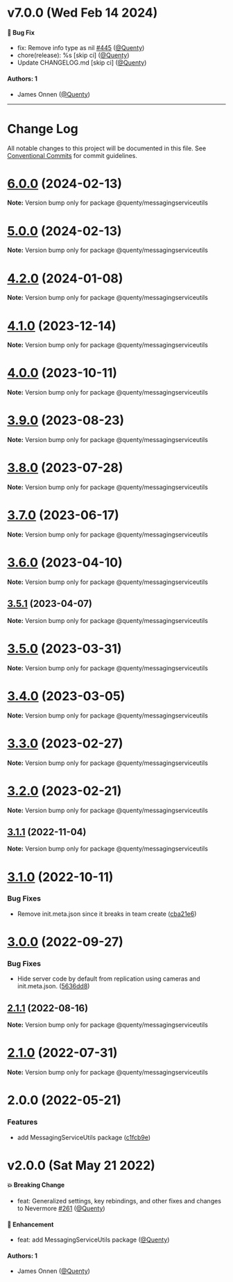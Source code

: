 # v7.0.0 (Wed Feb 14 2024)

#### 🐛 Bug Fix

- fix: Remove info type as nil [#445](https://github.com/Quenty/NevermoreEngine/pull/445) ([@Quenty](https://github.com/Quenty))
- chore(release): %s \[skip ci\] ([@Quenty](https://github.com/Quenty))
- Update CHANGELOG.md \[skip ci\] ([@Quenty](https://github.com/Quenty))

#### Authors: 1

- James Onnen ([@Quenty](https://github.com/Quenty))

---

# Change Log

All notable changes to this project will be documented in this file.
See [Conventional Commits](https://conventionalcommits.org) for commit guidelines.

# [6.0.0](https://github.com/Quenty/NevermoreEngine/compare/@quenty/messagingserviceutils@5.0.0...@quenty/messagingserviceutils@6.0.0) (2024-02-13)

**Note:** Version bump only for package @quenty/messagingserviceutils





# [5.0.0](https://github.com/Quenty/NevermoreEngine/compare/@quenty/messagingserviceutils@4.2.0...@quenty/messagingserviceutils@5.0.0) (2024-02-13)

**Note:** Version bump only for package @quenty/messagingserviceutils





# [4.2.0](https://github.com/Quenty/NevermoreEngine/compare/@quenty/messagingserviceutils@4.1.0...@quenty/messagingserviceutils@4.2.0) (2024-01-08)

**Note:** Version bump only for package @quenty/messagingserviceutils





# [4.1.0](https://github.com/Quenty/NevermoreEngine/compare/@quenty/messagingserviceutils@4.0.0...@quenty/messagingserviceutils@4.1.0) (2023-12-14)

**Note:** Version bump only for package @quenty/messagingserviceutils





# [4.0.0](https://github.com/Quenty/NevermoreEngine/compare/@quenty/messagingserviceutils@3.9.0...@quenty/messagingserviceutils@4.0.0) (2023-10-11)

**Note:** Version bump only for package @quenty/messagingserviceutils





# [3.9.0](https://github.com/Quenty/NevermoreEngine/compare/@quenty/messagingserviceutils@3.8.0...@quenty/messagingserviceutils@3.9.0) (2023-08-23)

**Note:** Version bump only for package @quenty/messagingserviceutils





# [3.8.0](https://github.com/Quenty/NevermoreEngine/compare/@quenty/messagingserviceutils@3.7.0...@quenty/messagingserviceutils@3.8.0) (2023-07-28)

**Note:** Version bump only for package @quenty/messagingserviceutils





# [3.7.0](https://github.com/Quenty/NevermoreEngine/compare/@quenty/messagingserviceutils@3.6.0...@quenty/messagingserviceutils@3.7.0) (2023-06-17)

**Note:** Version bump only for package @quenty/messagingserviceutils





# [3.6.0](https://github.com/Quenty/NevermoreEngine/compare/@quenty/messagingserviceutils@3.5.1...@quenty/messagingserviceutils@3.6.0) (2023-04-10)

**Note:** Version bump only for package @quenty/messagingserviceutils





## [3.5.1](https://github.com/Quenty/NevermoreEngine/compare/@quenty/messagingserviceutils@3.5.0...@quenty/messagingserviceutils@3.5.1) (2023-04-07)

**Note:** Version bump only for package @quenty/messagingserviceutils





# [3.5.0](https://github.com/Quenty/NevermoreEngine/compare/@quenty/messagingserviceutils@3.4.0...@quenty/messagingserviceutils@3.5.0) (2023-03-31)

**Note:** Version bump only for package @quenty/messagingserviceutils





# [3.4.0](https://github.com/Quenty/NevermoreEngine/compare/@quenty/messagingserviceutils@3.3.0...@quenty/messagingserviceutils@3.4.0) (2023-03-05)

**Note:** Version bump only for package @quenty/messagingserviceutils





# [3.3.0](https://github.com/Quenty/NevermoreEngine/compare/@quenty/messagingserviceutils@3.2.0...@quenty/messagingserviceutils@3.3.0) (2023-02-27)

**Note:** Version bump only for package @quenty/messagingserviceutils





# [3.2.0](https://github.com/Quenty/NevermoreEngine/compare/@quenty/messagingserviceutils@3.1.1...@quenty/messagingserviceutils@3.2.0) (2023-02-21)

**Note:** Version bump only for package @quenty/messagingserviceutils





## [3.1.1](https://github.com/Quenty/NevermoreEngine/compare/@quenty/messagingserviceutils@3.1.0...@quenty/messagingserviceutils@3.1.1) (2022-11-04)

**Note:** Version bump only for package @quenty/messagingserviceutils





# [3.1.0](https://github.com/Quenty/NevermoreEngine/compare/@quenty/messagingserviceutils@3.0.0...@quenty/messagingserviceutils@3.1.0) (2022-10-11)


### Bug Fixes

* Remove init.meta.json since it breaks in team create ([cba21e6](https://github.com/Quenty/NevermoreEngine/commit/cba21e602b50ea3799044eae9cb690d1cd9c88ec))





# [3.0.0](https://github.com/Quenty/NevermoreEngine/compare/@quenty/messagingserviceutils@2.1.1...@quenty/messagingserviceutils@3.0.0) (2022-09-27)


### Bug Fixes

* Hide server code by default from replication using cameras and init.meta.json. ([5636dd8](https://github.com/Quenty/NevermoreEngine/commit/5636dd8cafe68db4571ed214a82b84698f2f74c0))





## [2.1.1](https://github.com/Quenty/NevermoreEngine/compare/@quenty/messagingserviceutils@2.1.0...@quenty/messagingserviceutils@2.1.1) (2022-08-16)

**Note:** Version bump only for package @quenty/messagingserviceutils





# [2.1.0](https://github.com/Quenty/NevermoreEngine/compare/@quenty/messagingserviceutils@2.0.0...@quenty/messagingserviceutils@2.1.0) (2022-07-31)

**Note:** Version bump only for package @quenty/messagingserviceutils





# 2.0.0 (2022-05-21)


### Features

* add MessagingServiceUtils package ([c1fcb9e](https://github.com/Quenty/NevermoreEngine/commit/c1fcb9e0ddd9733a6754fa46168fd2a9473f400b))





# v2.0.0 (Sat May 21 2022)

#### 💥 Breaking Change

- feat: Generalized settings, key rebindings, and other fixes and changes to Nevermore [#261](https://github.com/Quenty/NevermoreEngine/pull/261) ([@Quenty](https://github.com/Quenty))

#### 🚀 Enhancement

- feat: add MessagingServiceUtils package ([@Quenty](https://github.com/Quenty))

#### Authors: 1

- James Onnen ([@Quenty](https://github.com/Quenty))
